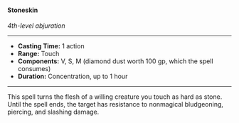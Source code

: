 #### Stoneskin
*4th-level abjuration*
___
- **Casting Time:** 1 action
- **Range:** Touch
- **Components:** V, S, M (diamond dust worth 100 gp, which the spell consumes)
- **Duration:** Concentration, up to 1 hour
---
This spell turns the flesh of a willing creature you touch as hard as stone. Until the spell ends, the target has resistance to nonmagical bludgeoning, piercing, and slashing damage.
